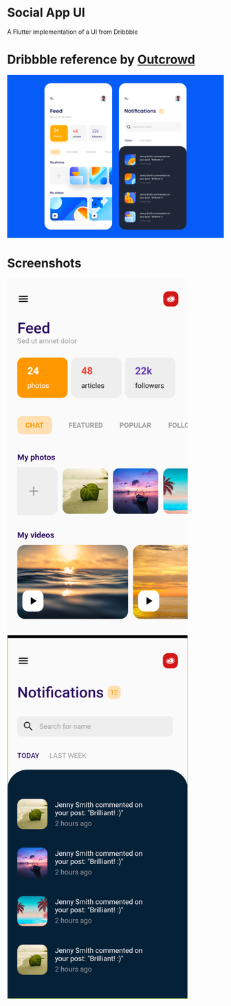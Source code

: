 # Social App UI

A Flutter implementation of a UI from Dribbble

# Dribbble reference by [Outcrowd](https://dribbble.com/outcrowd)

![Original UI](assets/images/original-ui.png)

# Screenshots
<img src="assets/images/feed.png" width="420"> &nbsp; &nbsp; &nbsp; &nbsp;  <img src= "assets/images/notifications.png" width="420">

